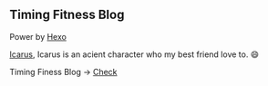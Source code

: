 ## Timing Fitness Blog

Power by [Hexo](https://hexo.io)

[Icarus](https://github.com/ppoffice/hexo-theme-icarus), Icarus is an acient character who my best friend love to. :smile:

Timing Finess Blog -> [Check](https://blog.timingfit.com)
